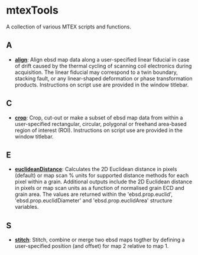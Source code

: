 # mtexTools
A collection of various MTEX scripts and functions.

## A
- [**align**](https://github.com/AzdiarGazder/mtexTools/tree/main/align): Align ebsd map data along a user-specified linear fiducial in case of drift caused by the thermal cycling of scanning coil electronics during acquisition. The linear fiducial may correspond to a twin boundary, stacking fault, or any linear-shaped deformation or phase transformation products. Instructions on script use are provided in the window titlebar.

## C
- [**crop**](https://github.com/AzdiarGazder/mtexTools/tree/main/crop): Crop, cut-out or make a subset of ebsd map data from within a user-specified rectangular, circular, polygonal or freehand area-based region of interest (ROI). Instructions on script use are provided in the window titlebar.

## E
- [**euclideanDistance**](https://github.com/AzdiarGazder/mtexTools/tree/main/euclideanDistance): Calculates the 2D Euclidean distance in pixels (default) or map scan 
% units for supported distance methods for each pixel within a grain. Additional outputs include the 2D Euclidean distance in pixels or map scan units as a function of normalised grain ECD and grain area. The values are returned within the 'ebsd.prop.euclid', 'ebsd.prop.euclidDiameter' and 'ebsd.prop.euclidArea' structure variables.

## S
- [**stitch**](https://github.com/AzdiarGazder/mtexTools/tree/main/stitch): Stitch, combine or merge two ebsd maps togther by defining a user-specified position (and offset) for map 2 relative to map 1.





